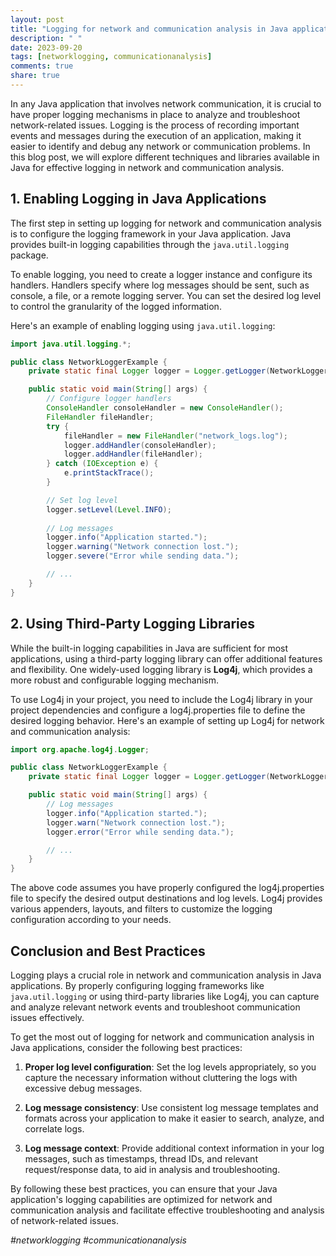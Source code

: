 ```yaml
---
layout: post
title: "Logging for network and communication analysis in Java applications"
description: " "
date: 2023-09-20
tags: [networklogging, communicationanalysis]
comments: true
share: true
---
```


In any Java application that involves network communication, it is crucial to have proper logging mechanisms in place to analyze and troubleshoot network-related issues. Logging is the process of recording important events and messages during the execution of an application, making it easier to identify and debug any network or communication problems. In this blog post, we will explore different techniques and libraries available in Java for effective logging in network and communication analysis.

## 1. Enabling Logging in Java Applications

The first step in setting up logging for network and communication analysis is to configure the logging framework in your Java application. Java provides built-in logging capabilities through the `java.util.logging` package. 

To enable logging, you need to create a logger instance and configure its handlers. Handlers specify where log messages should be sent, such as console, a file, or a remote logging server. You can set the desired log level to control the granularity of the logged information.

Here's an example of enabling logging using `java.util.logging`:

```java
import java.util.logging.*;

public class NetworkLoggerExample {
    private static final Logger logger = Logger.getLogger(NetworkLoggerExample.class.getName());

    public static void main(String[] args) {
        // Configure logger handlers
        ConsoleHandler consoleHandler = new ConsoleHandler();
        FileHandler fileHandler;
        try {
            fileHandler = new FileHandler("network_logs.log");
            logger.addHandler(consoleHandler);
            logger.addHandler(fileHandler);
        } catch (IOException e) {
            e.printStackTrace();
        }

        // Set log level
        logger.setLevel(Level.INFO);
        
        // Log messages
        logger.info("Application started.");
        logger.warning("Network connection lost.");
        logger.severe("Error while sending data.");

        // ...
    }
}
```

## 2. Using Third-Party Logging Libraries

While the built-in logging capabilities in Java are sufficient for most applications, using a third-party logging library can offer additional features and flexibility. One widely-used logging library is **Log4j**, which provides a more robust and configurable logging mechanism.

To use Log4j in your project, you need to include the Log4j library in your project dependencies and configure a log4j.properties file to define the desired logging behavior. Here's an example of setting up Log4j for network and communication analysis:

```java
import org.apache.log4j.Logger;

public class NetworkLoggerExample {
    private static final Logger logger = Logger.getLogger(NetworkLoggerExample.class);

    public static void main(String[] args) {
        // Log messages
        logger.info("Application started.");
        logger.warn("Network connection lost.");
        logger.error("Error while sending data.");

        // ...
    }
}
```

The above code assumes you have properly configured the log4j.properties file to specify the desired output destinations and log levels. Log4j provides various appenders, layouts, and filters to customize the logging configuration according to your needs.

## Conclusion and Best Practices

Logging plays a crucial role in network and communication analysis in Java applications. By properly configuring logging frameworks like `java.util.logging` or using third-party libraries like Log4j, you can capture and analyze relevant network events and troubleshoot communication issues effectively.

To get the most out of logging for network and communication analysis in Java applications, consider the following best practices:

1. **Proper log level configuration**: Set the log levels appropriately, so you capture the necessary information without cluttering the logs with excessive debug messages.

2. **Log message consistency**: Use consistent log message templates and formats across your application to make it easier to search, analyze, and correlate logs.

3. **Log message context**: Provide additional context information in your log messages, such as timestamps, thread IDs, and relevant request/response data, to aid in analysis and troubleshooting.

By following these best practices, you can ensure that your Java application's logging capabilities are optimized for network and communication analysis and facilitate effective troubleshooting and analysis of network-related issues.

*#networklogging #communicationanalysis*